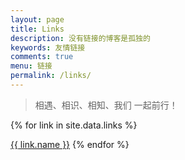 ```yaml
---
layout: page
title: Links
description: 没有链接的博客是孤独的
keywords: 友情链接
comments: true
menu: 链接
permalink: /links/
---
```


> 相遇、相识、相知、我们 一起前行！

{% for link in site.data.links %}
<!-- * [{{ link.name }}]({{ link.url }}) -->
<a href="{{ link.url }}" target="_blank">{{ link.name }}</a>
{% endfor %}
